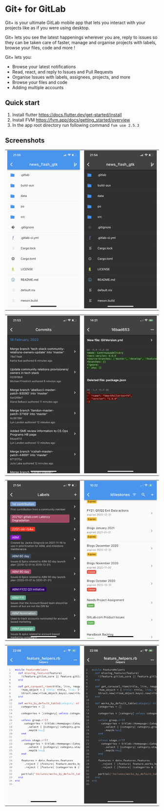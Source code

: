 # Git+ for GitLab

Git+ is your ultimate GitLab mobile app that lets you interact with your projects like as if you were using desktop.

Git+ lets you see the latest happenings wherever you are, reply to issues so they can be taken care of faster, manage and organise projects with labels, browse your files, code and more !

Git+ lets you:

- Browse your latest notifications
- Read, react, and reply to Issues and Pull Requests
- Organise Issues with labels, assignees, projects, and more
- Browse your files and code
- Adding multiple accounts

## Quick start

1. Install flutter https://docs.flutter.dev/get-started/install
2. Install FVM https://fvm.app/docs/getting_started/overview
3. In the app root directory run following command `fvm use 2.5.3`

## Screenshots

<table>
  <tr>
    <td><img src="docs/images/IMG_2861.PNG" ></td>
    <td><img src="docs/images/IMG_2858.PNG" ></td>
  </tr>
 </table>
<table>
  <tr>
    <td><img src="docs/images/IMG_2854.PNG" ></td>
    <td><img src="docs/images/IMG_2936.PNG" ></td>
  </tr>
 </table>

<table>
  <tr>
    <td><img src="docs/images/IMG_2857.PNG" ></td>
    <td><img src="docs/images/IMG_2876.PNG" ></td>
  </tr>
 </table>
<table>
  <tr>
    <td><img src="docs/images/IMG_2886.PNG" ></td>
    <td><img src="docs/images/IMG_2887.PNG" ></td>
  </tr>
 </table>
